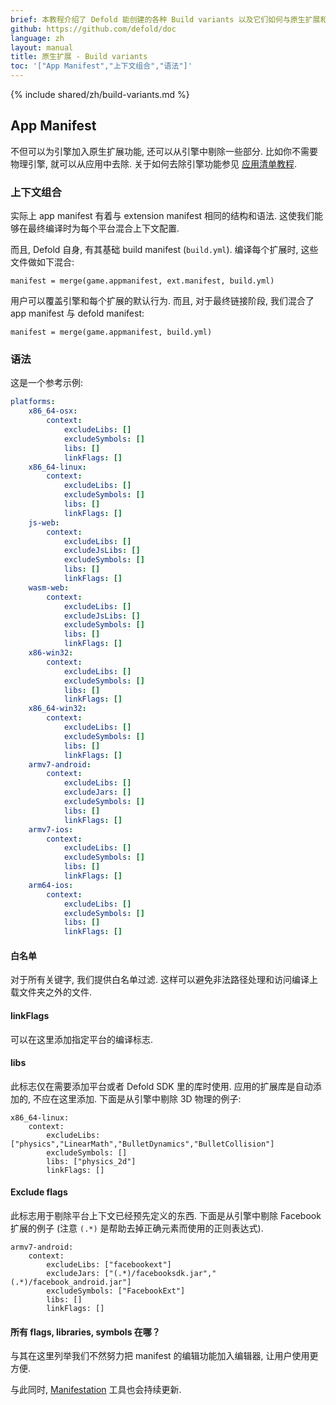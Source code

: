 ```yaml
---
brief: 本教程介绍了 Defold 能创建的各种 Build variants 以及它们如何与原生扩展和引擎交互.
github: https://github.com/defold/doc
language: zh
layout: manual
title: 原生扩展 - Build variants
toc: '["App Manifest","上下文组合","语法"]'
---
```


{% include shared/zh/build-variants.md %}

## App Manifest

不但可以为引擎加入原生扩展功能, 还可以从引擎中剔除一些部分. 比如你不需要物理引擎, 就可以从应用中去除. 关于如何去除引擎功能参见 [应用清单教程](/zh/manuals/app-manifest).

### 上下文组合

实际上 app manifest 有着与 extension manifest 相同的结构和语法. 这使我们能够在最终编译时为每个平台混合上下文配置.

而且, Defold 自身, 有其基础 build manifest (`build.yml`). 编译每个扩展时, 这些文件做如下混合:

	manifest = merge(game.appmanifest, ext.manifest, build.yml)

用户可以覆盖引擎和每个扩展的默认行为. 而且, 对于最终链接阶段, 我们混合了 app manifest 与 defold manifest:

	manifest = merge(game.appmanifest, build.yml)

### 语法

这是一个参考示例:

```yml
platforms:
    x86_64-osx:
        context:
            excludeLibs: []
            excludeSymbols: []
            libs: []
            linkFlags: []
    x86_64-linux:
        context:
            excludeLibs: []
            excludeSymbols: []
            libs: []
            linkFlags: []
    js-web:
        context:
            excludeLibs: []
            excludeJsLibs: []
            excludeSymbols: []
            libs: []
            linkFlags: []
    wasm-web:
        context:
            excludeLibs: []
            excludeJsLibs: []
            excludeSymbols: []
            libs: []
            linkFlags: []
    x86-win32:
        context:
            excludeLibs: []
            excludeSymbols: []
            libs: []
            linkFlags: []
    x86_64-win32:
        context:
            excludeLibs: []
            excludeSymbols: []
            libs: []
            linkFlags: []
    armv7-android:
        context:
            excludeLibs: []
            excludeJars: []
            excludeSymbols: []
            libs: []
            linkFlags: []
    armv7-ios:
        context:
            excludeLibs: []
            excludeSymbols: []
            libs: []
            linkFlags: []
    arm64-ios:
        context:
            excludeLibs: []
            excludeSymbols: []
            libs: []
            linkFlags: []
```

#### 白名单

对于所有关键字, 我们提供白名单过滤. 这样可以避免非法路径处理和访问编译上载文件夹之外的文件.

#### linkFlags

可以在这里添加指定平台的编译标志.

#### libs

此标志仅在需要添加平台或者 Defold SDK 里的库时使用. 应用的扩展库是自动添加的, 不应在这里添加. 下面是从引擎中剔除 3D 物理的例子:

    x86_64-linux:
        context:
            excludeLibs: ["physics","LinearMath","BulletDynamics","BulletCollision"]
            excludeSymbols: []
            libs: ["physics_2d"]
            linkFlags: []

#### Exclude flags

此标志用于剔除平台上下文已经预先定义的东西. 下面是从引擎中剔除 Facebook 扩展的例子 (注意 `(.*)` 是帮助去掉正确元素而使用的正则表达式).

    armv7-android:
        context:
            excludeLibs: ["facebookext"]
            excludeJars: ["(.*)/facebooksdk.jar","(.*)/facebook_android.jar"]
            excludeSymbols: ["FacebookExt"]
            libs: []
            linkFlags: []

#### 所有 flags, libraries, symbols 在哪？

与其在这里列举我们不然努力把 manifest 的编辑功能加入编辑器, 让用户使用更方便.

与此同时, [Manifestation](https://britzl.github.io/manifestation/) 工具也会持续更新.